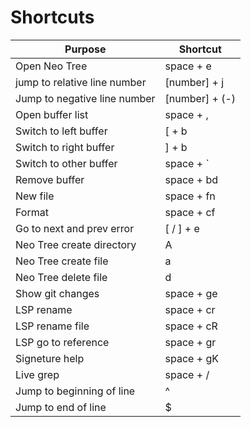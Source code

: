 # Shortcuts

| Purpose                      | Shortcut       |
| ---------------------------- | -------------- |
| Open Neo Tree                | space + e      |
| jump to relative line number | [number] + j   |
| Jump to negative line number | [number] + (-) |
| Open buffer list             | space + ,      |
| Switch to left buffer        | [ + b          |
| Switch to right buffer       | ] + b          |
| Switch to other buffer       | space + `      |
| Remove buffer                | space + bd     |
| New file                     | space + fn     |
| Format                       | space + cf     |
| Go to next and prev error    | [ / ] + e      |
| Neo Tree create directory    | A              |
| Neo Tree create file         | a              |
| Neo Tree delete file         | d              |
| Show git changes             | space + ge     |
| LSP rename                   | space + cr     |
| LSP rename file              | space + cR     |
| LSP go to reference          | space + gr     |
| Signeture help               | space + gK     |
| Live grep                    | space + /      |
| Jump to beginning of line    | ^              |
| Jump to end of line          | $              |
